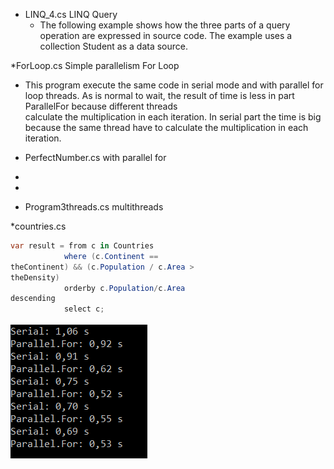 * LINQ_4.cs  LINQ Query
  * The following example shows how the 
three parts of a query operation are expressed 
in source code. The example uses a collection Student as a data source.

*ForLoop.cs  Simple parallelism For Loop
  * This program execute the same code in serial mode and with parallel for loop threads.
As is normal to wait, the result of time is less in part ParallelFor because different threads  
calculate the multiplication in each iteration.
In serial part the time is big because the same thread have to calculate the multiplication in each iteration.

* PerfectNumber.cs with parallel for
*
*
* Program3threads.cs multithreads

*countries.cs 
```c#
var result = from c in Countries
            where (c.Continent == 
theContinent) && (c.Population / c.Area > 
theDensity)
            orderby c.Population/c.Area 
descending
            select c;
```

![ForLoop](ForLoop/ForLoop.PNG)
